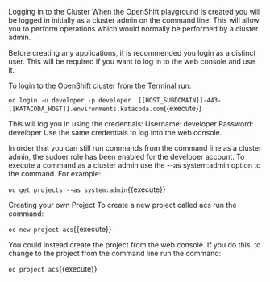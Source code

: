 Logging in to the Cluster
When the OpenShift playground is created you will be logged in initially as a cluster admin on the command line. This will allow you to perform operations which would normally be performed by a cluster admin.

Before creating any applications, it is recommended you login as a distinct user. This will be required if you want to log in to the web console and use it.

To login to the OpenShift cluster from the Terminal run:

`oc login -u developer -p developer  [[HOST_SUBDOMAIN]]-443-[[KATACODA_HOST]].environments.katacoda.com`{{execute}}

This will log you in using the credentials:
Username: developer
Password: developer
Use the same credentials to log into the web console.

In order that you can still run commands from the command line as a cluster admin, the sudoer role has been enabled for the developer account. To execute a command as a cluster admin use the --as system:admin option to the command. For example:

`oc get projects --as system:admin`{{execute}}

Creating your own Project
To create a new project called acs run the command:

`oc new-project acs`{{execute}}

You could instead create the project from the web console. If you do this, to change to the project from the command line run the command:

`oc project acs`{{execute}}
